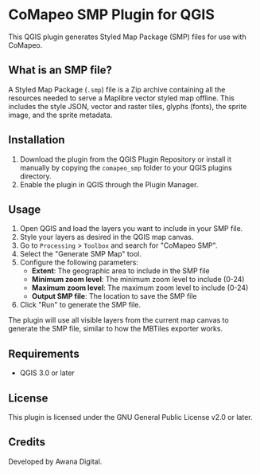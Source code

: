 # CoMapeo SMP Plugin for QGIS

This QGIS plugin generates Styled Map Package (SMP) files for use with CoMapeo.

## What is an SMP file?

A Styled Map Package (`.smp`) file is a Zip archive containing all the resources needed to serve a Maplibre vector styled map offline. This includes the style JSON, vector and raster tiles, glyphs (fonts), the sprite image, and the sprite metadata.

## Installation

1. Download the plugin from the QGIS Plugin Repository or install it manually by copying the `comapeo_smp` folder to your QGIS plugins directory.
2. Enable the plugin in QGIS through the Plugin Manager.

## Usage

1. Open QGIS and load the layers you want to include in your SMP file.
2. Style your layers as desired in the QGIS map canvas.
3. Go to `Processing` > `Toolbox` and search for "CoMapeo SMP".
4. Select the "Generate SMP Map" tool.
5. Configure the following parameters:
   - **Extent**: The geographic area to include in the SMP file
   - **Minimum zoom level**: The minimum zoom level to include (0-24)
   - **Maximum zoom level**: The maximum zoom level to include (0-24)
   - **Output SMP file**: The location to save the SMP file
6. Click "Run" to generate the SMP file.

The plugin will use all visible layers from the current map canvas to generate the SMP file, similar to how the MBTiles exporter works.

## Requirements

- QGIS 3.0 or later

## License

This plugin is licensed under the GNU General Public License v2.0 or later.

## Credits

Developed by Awana Digital.
